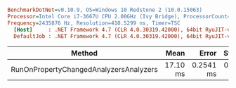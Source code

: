 ``` ini

BenchmarkDotNet=v0.10.9, OS=Windows 10 Redstone 2 (10.0.15063)
Processor=Intel Core i7-3667U CPU 2.00GHz (Ivy Bridge), ProcessorCount=4
Frequency=2435876 Hz, Resolution=410.5299 ns, Timer=TSC
  [Host]     : .NET Framework 4.7 (CLR 4.0.30319.42000), 64bit RyuJIT-v4.7.2115.0
  DefaultJob : .NET Framework 4.7 (CLR 4.0.30319.42000), 64bit RyuJIT-v4.7.2115.0


```
 |                                 Method |     Mean |     Error |    StdDev |   Gen 0 | Allocated |
 |--------------------------------------- |---------:|----------:|----------:|--------:|----------:|
 | RunOnPropertyChangedAnalyzersAnalyzers | 17.10 ms | 0.2541 ms | 0.2253 ms | 93.7500 | 315.92 KB |
